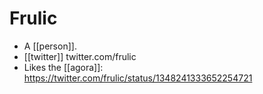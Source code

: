 # Frulic

- A [[person]].
- [[twitter]] twitter.com/frulic
- Likes the [[agora]]: https://twitter.com/frulic/status/1348241333652254721


